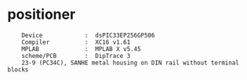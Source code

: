 # positioner
        Device            :  dsPIC33EP256GP506
        Compiler          :  XC16 v1.61
        MPLAB 	          :  MPLAB X v5.45
        scheme/PCB        :  DipTrace 3
        23-9 (PC34C), SANHE metal housing on DIN rail without terminal blocks
